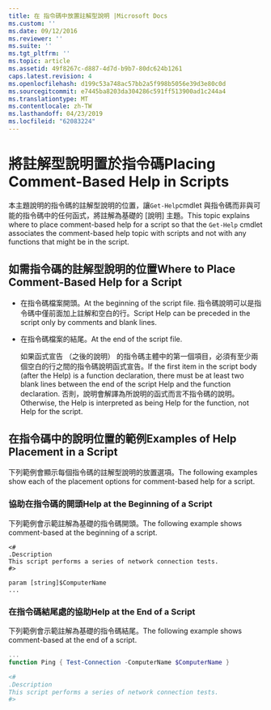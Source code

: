 ```yaml
---
title: 在 指令碼中放置註解型說明 |Microsoft Docs
ms.custom: ''
ms.date: 09/12/2016
ms.reviewer: ''
ms.suite: ''
ms.tgt_pltfrm: ''
ms.topic: article
ms.assetid: 49f8267c-d887-4d7d-b9b7-80dc624b1261
caps.latest.revision: 4
ms.openlocfilehash: d199c53a748ac57bb2a5f998b5056e39d3e80c0d
ms.sourcegitcommit: e7445ba8203da304286c591ff513900ad1c244a4
ms.translationtype: MT
ms.contentlocale: zh-TW
ms.lasthandoff: 04/23/2019
ms.locfileid: "62083224"
---
```

# <a name="placing-comment-based-help-in-scripts"></a><span data-ttu-id="19ef7-102">將註解型說明置於指令碼</span><span class="sxs-lookup"><span data-stu-id="19ef7-102">Placing Comment-Based Help in Scripts</span></span>

<span data-ttu-id="19ef7-103">本主題說明的指令碼的註解型說明的位置，讓`Get-Help`cmdlet 與指令碼而非與可能的指令碼中的任何函式，將註解為基礎的 [說明] 主題。</span><span class="sxs-lookup"><span data-stu-id="19ef7-103">This topic explains where to place comment-based help for a script so that the `Get-Help` cmdlet associates the comment-based help topic with scripts and not with any functions that might be in the script.</span></span>

## <a name="where-to-place-comment-based-help-for-a-script"></a><span data-ttu-id="19ef7-104">如需指令碼的註解型說明的位置</span><span class="sxs-lookup"><span data-stu-id="19ef7-104">Where to Place Comment-Based Help for a Script</span></span>

- <span data-ttu-id="19ef7-105">在指令碼檔案開頭。</span><span class="sxs-lookup"><span data-stu-id="19ef7-105">At the beginning of the script file.</span></span> <span data-ttu-id="19ef7-106">指令碼說明可以是指令碼中僅前面加上註解和空白的行。</span><span class="sxs-lookup"><span data-stu-id="19ef7-106">Script Help can be preceded in the script only by comments and blank lines.</span></span>

- <span data-ttu-id="19ef7-107">在指令碼檔案的結尾。</span><span class="sxs-lookup"><span data-stu-id="19ef7-107">At the end of the script file.</span></span>

  <span data-ttu-id="19ef7-108">如果函式宣告 （之後的說明） 的指令碼主體中的第一個項目，必須有至少兩個空白的行之間的指令碼說明函式宣告。</span><span class="sxs-lookup"><span data-stu-id="19ef7-108">If the first item in the script body (after the Help) is a function declaration, there must be at least two blank lines between the end of the script Help and the function declaration.</span></span> <span data-ttu-id="19ef7-109">否則，說明會解譯為所說明的函式而言不指令碼的說明。</span><span class="sxs-lookup"><span data-stu-id="19ef7-109">Otherwise, the Help is interpreted as being Help for the function, not Help for the script.</span></span>

## <a name="examples-of-help-placement-in-a-script"></a><span data-ttu-id="19ef7-110">在指令碼中的說明位置的範例</span><span class="sxs-lookup"><span data-stu-id="19ef7-110">Examples of Help Placement in a Script</span></span>

 <span data-ttu-id="19ef7-111">下列範例會顯示每個指令碼的註解型說明的放置選項。</span><span class="sxs-lookup"><span data-stu-id="19ef7-111">The following examples show each of the placement options for comment-based help for a script.</span></span>

### <a name="help-at-the-beginning-of-a-script"></a><span data-ttu-id="19ef7-112">協助在指令碼的開頭</span><span class="sxs-lookup"><span data-stu-id="19ef7-112">Help at the Beginning of a Script</span></span>

 <span data-ttu-id="19ef7-113">下列範例會示範註解為基礎的指令碼開頭。</span><span class="sxs-lookup"><span data-stu-id="19ef7-113">The following example shows comment-based at the beginning of a script.</span></span>

```
<#
.Description
This script performs a series of network connection tests.
#>

param [string]$ComputerName
...
```

### <a name="help-at-the-end-of-a-script"></a><span data-ttu-id="19ef7-114">在指令碼結尾處的協助</span><span class="sxs-lookup"><span data-stu-id="19ef7-114">Help at the End of a Script</span></span>

 <span data-ttu-id="19ef7-115">下列範例會示範註解為基礎的指令碼結尾。</span><span class="sxs-lookup"><span data-stu-id="19ef7-115">The following example shows comment-based at the end of a script.</span></span>

```powershell
...
function Ping { Test-Connection -ComputerName $ComputerName }

<#
.Description
This script performs a series of network connection tests.
#>

```